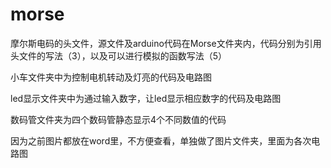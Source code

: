 # morse
摩尔斯电码的头文件，源文件及arduino代码在Morse文件夹内，代码分别为引用头文件的写法（3），以及可以进行模拟的函数写法（5）

小车文件夹中为控制电机转动及灯亮的代码及电路图

led显示文件夹中为通过输入数字，让led显示相应数字的代码及电路图
 
数码管文件夹为四个数码管静态显示4个不同数值的代码

因为之前图片都放在word里，不方便查看，单独做了图片文件夹，里面为各次电路图
